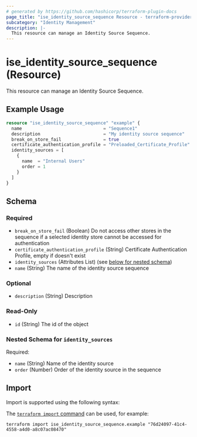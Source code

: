 ```yaml
---
# generated by https://github.com/hashicorp/terraform-plugin-docs
page_title: "ise_identity_source_sequence Resource - terraform-provider-ise"
subcategory: "Identity Management"
description: |-
  This resource can manage an Identity Source Sequence.
---
```


# ise_identity_source_sequence (Resource)

This resource can manage an Identity Source Sequence.

## Example Usage

```terraform
resource "ise_identity_source_sequence" "example" {
  name                               = "Sequence1"
  description                        = "My identity source sequence"
  break_on_store_fail                = true
  certificate_authentication_profile = "Preloaded_Certificate_Profile"
  identity_sources = [
    {
      name  = "Internal Users"
      order = 1
    }
  ]
}
```

<!-- schema generated by tfplugindocs -->
## Schema

### Required

- `break_on_store_fail` (Boolean) Do not access other stores in the sequence if a selected identity store cannot be accessed for authentication
- `certificate_authentication_profile` (String) Certificate Authentication Profile, empty if doesn't exist
- `identity_sources` (Attributes List) (see [below for nested schema](#nestedatt--identity_sources))
- `name` (String) The name of the identity source sequence

### Optional

- `description` (String) Description

### Read-Only

- `id` (String) The id of the object

<a id="nestedatt--identity_sources"></a>
### Nested Schema for `identity_sources`

Required:

- `name` (String) Name of the identity source
- `order` (Number) Order of the identity source in the sequence

## Import

Import is supported using the following syntax:

The [`terraform import` command](https://developer.hashicorp.com/terraform/cli/commands/import) can be used, for example:

```shell
terraform import ise_identity_source_sequence.example "76d24097-41c4-4558-a4d0-a8c07ac08470"
```
